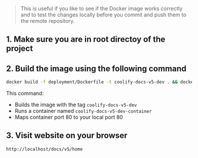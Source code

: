 > This is useful if you like to see if the Docker image works correctly and to test the changes locally before you commit and push them to the remote repository.

## 1. Make sure you are in root directoy of the project

## 2. Build the image using the following command
```sh
docker build -f deployment/Dockerfile -t coolify-docs-v5-dev . && docker run --name coolify-docs-v5-dev-container -p 80:80 coolify-docs-v5-dev
```
This command:
- Builds the image with the tag `coolify-docs-v5-dev`
- Runs a container named `coolify-docs-v5-dev-container`
- Maps container port 80 to your local port 80

## 3. Visit website on your browser
```sh
http://localhost/docs/v5/home
```

